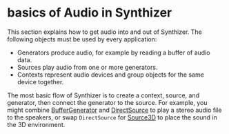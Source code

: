 # basics of Audio in Synthizer

This section explains how to get audio into and out of Synthizer.  The following
objects must be used by every application:

- Generators produce audio, for example by reading a buffer of audio data.
- Sources play audio from one or more generators.
- Contexts represent audio devices and group objects for the same device
  together.

The most basic flow of Synthizer is to create a context, source, and generator,
then connect the generator to the source.  For example, you might combine
[BufferGenerator](../object_reference/buffer_generator.md) and
[DirectSource](../object_reference/direct_source.md) to play a stereo audio file
to the speakers, or swap `DirectSource` for
[Source3D](../object_reference/source_3d.md) to place the sound in the 3D
environment.
